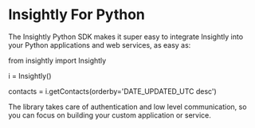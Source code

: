 Insightly For Python
======

The Insightly Python SDK makes it super easy to integrate Insightly into your Python applications and web services, as easy as:

  from insightly import Insightly
  
  i = Insightly()
  
  contacts = i.getContacts(orderby='DATE_UPDATED_UTC desc')


The library takes care of authentication and low level communication, so you can focus on building your custom application or service. 
